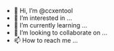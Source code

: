 - 👋 Hi, I’m @ccxentool
- 👀 I’m interested in ...
- 🌱 I’m currently learning ...
- 💞️ I’m looking to collaborate on ...
- 📫 How to reach me ...

<!---
ccxentool/ccxentool is a ✨ special ✨ repository because its `README.md` (this file) appears on your GitHub profile.
You can click the Preview link to take a look at your changes.
--->
